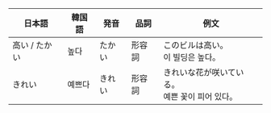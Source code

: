 | 日本語      | 韓国語 | 発音  | 品詞  | 例文                           |
| -------- | --- | --- | --- | ---------------------------- |
| 高い / たかい | 높다  | たかい | 形容詞 | このビルは高い。<br>이 빌딩은 높다。        |
| きれい      | 예쁘다 | きれい | 形容詞 | きれいな花が咲いている。<br>예쁜 꽃이 피어 있다。 |
